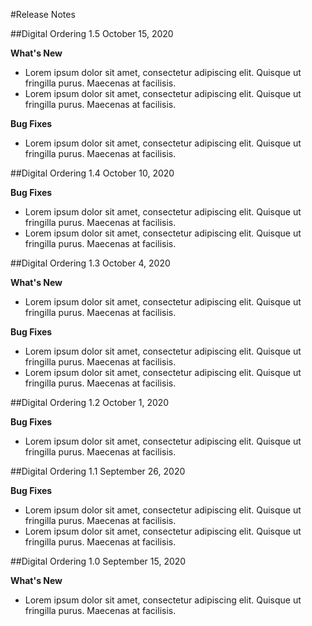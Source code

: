 #Release Notes

##Digital Ordering 1.5
October 15, 2020

**What's New**
- Lorem ipsum dolor sit amet, consectetur adipiscing elit. Quisque ut fringilla purus. Maecenas at facilisis.
- Lorem ipsum dolor sit amet, consectetur adipiscing elit. Quisque ut fringilla purus. Maecenas at facilisis.

**Bug Fixes**
- Lorem ipsum dolor sit amet, consectetur adipiscing elit. Quisque ut fringilla purus. Maecenas at facilisis.

##Digital Ordering 1.4
October 10, 2020

**Bug Fixes**
- Lorem ipsum dolor sit amet, consectetur adipiscing elit. Quisque ut fringilla purus. Maecenas at facilisis.
- Lorem ipsum dolor sit amet, consectetur adipiscing elit. Quisque ut fringilla purus. Maecenas at facilisis.

##Digital Ordering 1.3
October 4, 2020

**What's New**
- Lorem ipsum dolor sit amet, consectetur adipiscing elit. Quisque ut fringilla purus. Maecenas at facilisis.

**Bug Fixes**
- Lorem ipsum dolor sit amet, consectetur adipiscing elit. Quisque ut fringilla purus. Maecenas at facilisis.
- Lorem ipsum dolor sit amet, consectetur adipiscing elit. Quisque ut fringilla purus. Maecenas at facilisis.

##Digital Ordering 1.2
October 1, 2020

**Bug Fixes**
- Lorem ipsum dolor sit amet, consectetur adipiscing elit. Quisque ut fringilla purus. Maecenas at facilisis.

##Digital Ordering 1.1
September 26, 2020

**Bug Fixes**
- Lorem ipsum dolor sit amet, consectetur adipiscing elit. Quisque ut fringilla purus. Maecenas at facilisis.
- Lorem ipsum dolor sit amet, consectetur adipiscing elit. Quisque ut fringilla purus. Maecenas at facilisis.

##Digital Ordering 1.0
September 15, 2020

**What's New**
- Lorem ipsum dolor sit amet, consectetur adipiscing elit. Quisque ut fringilla purus. Maecenas at facilisis.
